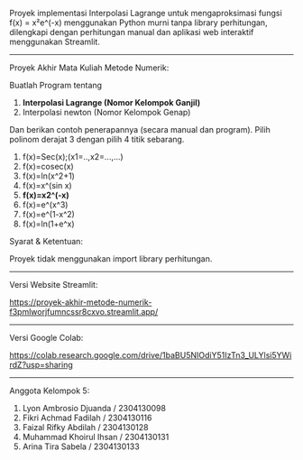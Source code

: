 Proyek implementasi Interpolasi Lagrange untuk mengaproksimasi fungsi f(x) = x²e^(-x) menggunakan Python murni tanpa library perhitungan, dilengkapi dengan perhitungan manual dan aplikasi web interaktif menggunakan Streamlit.

---

Proyek Akhir Mata Kuliah Metode Numerik:

Buatlah Program tentang
1. **Interpolasi Lagrange (Nomor Kelompok Ganjil)**
2. Interpolasi newton (Nomor Kelompok Genap)


Dan berikan contoh penerapannya (secara manual dan program). Pilih polinom derajat 3 dengan pilih 4 titik sebarang.
1. f(x)=Sec(x);(x1=..,x2=...,...)
2. f(x)=cosec(x)
3. f(x)=ln(x^2+1)
4. f(x)=x^(sin x)
5. **f(x)=x2^(-x)**
6. f(x)=e^(x^3)
7. f(x)=e^(1-x^2)
8. f(x)=ln(1+e^x)

Syarat & Ketentuan:

Proyek tidak menggunakan import library perhitungan.

---

Versi Website Streamlit:

https://proyek-akhir-metode-numerik-f3pmlworjfumncssr8cxvo.streamlit.app/

---

Versi Google Colab: 

https://colab.research.google.com/drive/1baBU5NIOdiY51IzTn3_ULYlsi5YWirdZ?usp=sharing

---

Anggota Kelompok 5:

1. Lyon Ambrosio Djuanda / 2304130098
2. Fikri Achmad Fadilah / 2304130116
3. Faizal Rifky Abdilah / 2304130128
4. Muhammad Khoirul Ihsan / 2304130131
5. Arina Tira Sabela / 2304130133
